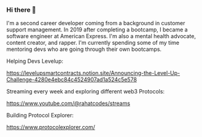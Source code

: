 ### Hi there 👋

<!--
**Rahat-ch/Rahat-ch** is a ✨ _special_ ✨ repository because its `README.md` (this file) appears on your GitHub profile.

Here are some ideas to get you started:

- 🔭 I’m currently working on ...
- 🌱 I’m currently learning ...
- 👯 I’m looking to collaborate on ...
- 🤔 I’m looking for help with ...
- 💬 Ask me about ...
- 📫 How to reach me: ...
- 😄 Pronouns: ...
- ⚡ Fun fact: ...
-->
I'm a second career developer coming from a background in customer support management. In 2019 after completing a bootcamp, I became a software engineer at American Express. I'm also a mental health advocate, content creator, and rapper. I'm currently spending some of my time mentoring devs who are going through their own bootcamps. 

Helping Devs Levelup: 

https://levelupsmartcontracts.notion.site/Announcing-the-Level-Up-Challenge-4280e4ebc84c4524907ad1a524c5e578

Streaming every week and exploring different web3 Protocols: 

https://www.youtube.com/@rahatcodes/streams

Building Protocol Explorer:

https://www.protocolexplorer.com/
